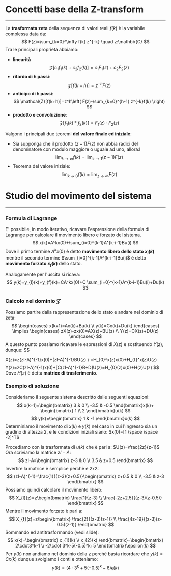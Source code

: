 # Concetti base della Z-transform
---
La **trasformata zeta** della sequenza di valori reali $f(k)$ è la variabile complessa data da:
$$
F(z)=\sum_{k=0}^\infty f(k) z^{-k} \quad z:\mathbb{C}
$$
Tra le principali proprietà abbiamo:

- **linearità**
$$
\mathcal{Z}[c_{1}f_{1}(k)+c_{2}f_{2}(k)]=c_{1}F_{1}(z)+c_{2}F_{2}(z)
$$
- **ritardo di h passi**: 
$$
\mathcal{Z}[f(k-h)]=z^{-h}F(z)
$$
- **anticipo di h passi**:
$$
\mathcal{Z}[f(k+h)]=z^h\left( F(z)-\sum_{k=0}^{h-1} z^{-k}f(k) \right)
$$
- **prodotto e convoluzione**:
$$
\mathcal{Z}[f_{1}(k)*f_{2}(k)]=F_{1}(z) \cdot F_{2}(z)
$$

Valgono i principali due teoremi **del valore finale ed iniziale**:

- Sia supponga che il prodotto $(z-1)F(z)$ non abbia radici del denominatore con modulo maggiore o uguale ad uno, allora:l
$$
\lim_{ k \to \infty }f(k)=\lim_{ z \to 1 } (z-1)F(z) 
$$
- Teorema del valore iniziale:
$$
\lim_{ k \to 0 }f(k)=\lim_{ z \to \infty }F(z)  
$$

# Studio del movimento del sistema
---

### Formula di Lagrange

E' possibile, in modo iterativo, ricavare l'espressione della formula di Lagrange per calcolare il movimento libero e forzato del sistema.
$$
x(k)=A^kx(0)+\sum_{i=0}^{k-1}A^{k-i-1}Bu(i)
$$
Dove il primo termine $A^kx(0)$ è detto **movimento libero dello stato $x_{l}(k)$** mentre il secondo termine $\sum_{i=0}^{k-1}A^{k-i-1}Bu(i)$ è detto **movimento forzato $x_{f}(k)$** dello stato.

Analogamente per l'uscita si ricava:
$$
y(k)=y_{l}(k)+y_{f}(k)=CA^kx(0)+C \sum_{i=0}^{k-1}A^{k-i-1}Bu(i)+Du(k)
$$

### Calcolo nel dominio $\mathcal{Z}$

Possiamo partire dalla rappresentazione dello stato e andare nel dominio di zeta:
$$
\begin{cases}
x(k+1)=Ax(k)+Bu(k) \\
y(k)=Cx(k)+Du(k)
\end{cases} \implies
\begin{cases}
zX(z)-zx(0)=AX(z)+BU(z) \\
Y(z)=CX(z)+DU(z)
\end{cases}
$$
A questo punto possiamo ricavare le espressioni di $X(z)$ e sostituendo $Y(z)$, dunque:
$$

X(z)=z(zI-A)^{-1}x(0)+(zI-A)^{-1}BU(z) \\
=H_{0}^x(z)x(0)+H_{f}^x(z)U(z)
$$
$$
Y(z)=zC(zI-A)^{-1}x(0)+[C(zI-A)^{-1}B+D]U(z)=H_{0}(z)x(0)+H(z)U(z)
$$
Dove $H(z)$ è detta **matrice di trasferimento**.


### Esempio di soluzione

Consideriamo il seguente sistema descritto dalle seguenti equazioni:
$$
x(k+1)=\begin{bmatrix}
3 & 0 \\
-3.5 & -0.5
\end{bmatrix}x(k)+ \begin{bmatrix}
1 \\
2
\end{bmatrix}u(k)
$$
$$
y(k)=\begin{bmatrix}
1 & -1
\end{bmatrix}x(k)
$$
Determiniamo il movimento di $x(k)$ e $y(k)$ nel caso in cui l'ingresso sia un gradino di altezza 2, e le condizioni iniziali siano: $x(0)=[1 \space \space -2]^T$

Procediamo con la trasformata di $u(k)$ che è pari a: $U(z)=\frac{2z}{z-1}$
Ora scriviamo la matrice $zI-A$:
$$
zI-A=\begin{bmatrix}
z-3 & 0 \\
3.5 & z+0.5
\end{bmatrix}
$$
Invertire la matrice è semplice perchè è 2x2:
$$
(zI-A)^{-1}=\frac{1}{(z-3)(z+0.5)}\begin{bmatrix}
z+0.5 & 0 \\
-3.5 & z-3
\end{bmatrix}
$$
Possiamo quindi calcolare il movimento libero:
$$
X_{l}(z)=z\begin{bmatrix}
\frac{1}{z-3} \\
\frac{-2z+2.5}{(z-3)(z-0.5)}
\end{bmatrix}
$$
Mentre il movimento forzato è pari a:
$$
X_{f}(z)=z\begin{bmatrix}
\frac{2}{(z-3)(z-1)} \\
\frac{4z-19}{(z-3)(z-0.5)(z-1)}
\end{bmatrix}
$$
Sommando ed antitrasformando (vedi slide):
$$
x(k)=\begin{bmatrix}
x_{1}(k) \\
x_{2}(k)
\end{bmatrix}=\begin{bmatrix}
2\cdot3^k-1 \\
-2\cdot 3^k-5(-0.5)^k+5
\end{bmatrix}\epsilon(k)
$$
Per $y(k)$ non andiamo nel dominio della z perchè basta ricordare che $y(k)=Cx(k)$ dunque svolgiamo i conti e otteniamo:
$$
y(k)=(4 \cdot 3^k+5(-0.5)^k-6)\epsilon(k)
$$
